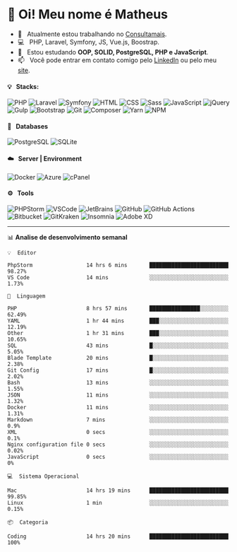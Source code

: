 # 👋 Oi! Meu nome é Matheus

- 🔭 &nbsp; Atualmente estou trabalhando no [Consultamais](https://consultamais.com.br/).
- 💻 &nbsp; PHP, Laravel, Symfony, JS, Vue.js, Boostrap.
- 🌱 &nbsp; Estou estudando **OOP, SOLID, PostgreSQL, PHP e JavaScript**.
- 📫 &nbsp; Você pode entrar em contato comigo pelo [LinkedIn](https://www.linkedin.com/in/matheuscamargoxavier/) ou pelo meu [site](https://matheuscamargo.co).

#### 💡 &nbsp; Stacks:
![PHP](https://img.shields.io/badge/-PHP-777BB4?&logo=php&logoColor=FFFFFF)
![Laravel](https://img.shields.io/badge/-Laravel-FF2D20?&logo=laravel&logoColor=FFFFFF)
![Symfony](https://img.shields.io/badge/-Symfony-000000?&logo=symfony&logoColor=FFFFFF)
![HTML](https://img.shields.io/badge/-HTML-E34F26?&logo=html5&logoColor=FFFFFF)
![CSS](https://img.shields.io/badge/-CSS-1572B6?&logo=css3&logoColor=FFFFFF)
![Sass](https://img.shields.io/badge/-Sass-CC6699?&logo=sass&logoColor=FFFFFF)
![JavaScript](https://img.shields.io/badge/-JavaScript-F7DF1E?&logo=javascript&logoColor=FFFFFF)
![jQuery](https://img.shields.io/badge/-jQuery-0769AD?&logo=jquery&logoColor=FFFFFF)
![Gulp](https://img.shields.io/badge/-Gulp-CF4647?&logo=gulp&logoColor=FFFFFF)
![Bootstrap](https://img.shields.io/badge/-Bootstrap-7952B3?&logo=bootstrap&logoColor=FFFFFF)
![Git](https://img.shields.io/badge/-Git-F05032?&logo=git&logoColor=FFFFFF)
![Composer](https://img.shields.io/badge/-Composer-885630?&logo=composer&logoColor=FFFFFF)
![Yarn](https://img.shields.io/badge/-Yarn-2C8EBB?&logo=yarn&logoColor=FFFFFF)
![NPM](https://img.shields.io/badge/-npm-CB3837?&logo=npm&logoColor=FFFFFF)

#### 💾 &nbsp; Databases
![PostgreSQL](https://img.shields.io/badge/-PostgreSQL-336791?&logo=PostgreSQL&logoColor=FFFFFF)
![SQLite](https://img.shields.io/badge/-SQLite-003B57?&logo=SQLite&logoColor=FFFFFF)

#### ☁️ &nbsp; Server | Environment
![Docker](https://img.shields.io/badge/-Docker-2496ED?&logo=docker&logoColor=FFFFFF)
![Azure](https://img.shields.io/badge/-Azure-0089D6?&logo=microsoft%20azure&logoColor=FFFFFF)
![cPanel](https://img.shields.io/badge/-cPanel-FF6C2C?&logo=cpanel&logoColor=FFFFFF)

#### ⚙️ &nbsp; Tools
![PHPStorm](https://img.shields.io/badge/-PHPStorm-000000?&logo=PHPStorm&logoColor=FFFFFF)
![VSCode](https://img.shields.io/badge/-VSCode-007ACC?&logo=Visual%20Studio%20Code&logoColor=FFFFFF) 
![JetBrains](https://img.shields.io/badge/-JetBrains-000000?&logo=jetbrains&logoColor=FFFFFF) 
![GitHub](https://img.shields.io/badge/-GitHub-181717?&logo=github&logoColor=FFFFFF) 
![GitHub Actions](https://img.shields.io/badge/-GitHub%20Actions-181717?&logo=GitHub%20Actions&logoColor=FFFFFF) 
![Bitbucket](https://img.shields.io/badge/-Bitbucket-0052CC?&logo=bitbucket&logoColor=FFFFFF)
![GitKraken](https://img.shields.io/badge/-GitKraken-179287?&logo=GitKraken&logoColor=FFFFFF)
![Insomnia](https://img.shields.io/badge/-Insomnia-5849BE?&logo=Insomnia&logoColor=FFFFFF)
![Adobe XD](https://img.shields.io/badge/-Adobe%20XD-FF61F6?&logo=adobe%20xd&logoColor=FFFFFF) 
_______

📊  **Analise de desenvolvimento semanal**
```text
💡  Editor

PhpStorm                 14 hrs 6 mins       █████████████████████████     98.27%
VS Code                  14 mins             ░░░░░░░░░░░░░░░░░░░░░░░░░      1.73%
```
```text
💬  Linguagem

PHP                      8 hrs 57 mins       ████████████████░░░░░░░░░     62.49%
YAML                     1 hr 44 mins        ███░░░░░░░░░░░░░░░░░░░░░░     12.19%
Other                    1 hr 31 mins        ███░░░░░░░░░░░░░░░░░░░░░░     10.65%
SQL                      43 mins             █░░░░░░░░░░░░░░░░░░░░░░░░      5.05%
Blade Template           20 mins             █░░░░░░░░░░░░░░░░░░░░░░░░      2.38%
Git Config               17 mins             █░░░░░░░░░░░░░░░░░░░░░░░░      2.02%
Bash                     13 mins             ░░░░░░░░░░░░░░░░░░░░░░░░░      1.55%
JSON                     11 mins             ░░░░░░░░░░░░░░░░░░░░░░░░░      1.32%
Docker                   11 mins             ░░░░░░░░░░░░░░░░░░░░░░░░░      1.31%
Markdown                 7 mins              ░░░░░░░░░░░░░░░░░░░░░░░░░       0.9%
XML                      0 secs              ░░░░░░░░░░░░░░░░░░░░░░░░░       0.1%
Nginx configuration file 0 secs              ░░░░░░░░░░░░░░░░░░░░░░░░░      0.02%
JavaScript               0 secs              ░░░░░░░░░░░░░░░░░░░░░░░░░         0%
```
```text
💻  Sistema Operacional

Mac                      14 hrs 19 mins      █████████████████████████     99.85%
Linux                    1 min               ░░░░░░░░░░░░░░░░░░░░░░░░░      0.15%
```
```text
📦  Categoria

Coding                   14 hrs 20 mins      █████████████████████████       100%
```
